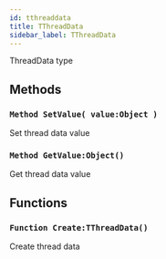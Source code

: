 ```yaml
---
id: tthreaddata
title: TThreadData
sidebar_label: TThreadData
---
```


ThreadData type


## Methods

### `Method SetValue( value:Object )`

Set thread data value


### `Method GetValue:Object()`

Get thread data value


## Functions

### `Function Create:TThreadData()`

Create thread data


